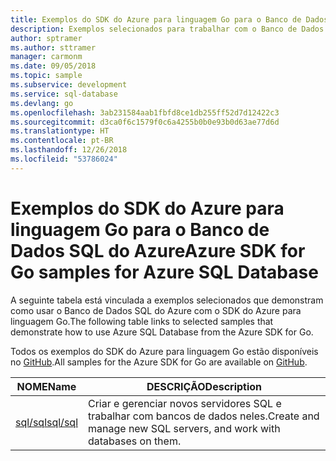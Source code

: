 ```yaml
---
title: Exemplos do SDK do Azure para linguagem Go para o Banco de Dados SQL do Azure
description: Exemplos selecionados para trabalhar com o Banco de Dados SQL do Azure do SDK do Azure para linguagem Go.
author: sptramer
ms.author: sttramer
manager: carmonm
ms.date: 09/05/2018
ms.topic: sample
ms.subservice: development
ms.service: sql-database
ms.devlang: go
ms.openlocfilehash: 3ab231584aab1fbfd8ce1db255ff52d7d12422c3
ms.sourcegitcommit: d3ca0f6c1579f0c6a4255b0b0e93b0d63ae77d6d
ms.translationtype: HT
ms.contentlocale: pt-BR
ms.lasthandoff: 12/26/2018
ms.locfileid: "53786024"
---
```

# <a name="azure-sdk-for-go-samples-for-azure-sql-database"></a><span data-ttu-id="2f449-103">Exemplos do SDK do Azure para linguagem Go para o Banco de Dados SQL do Azure</span><span class="sxs-lookup"><span data-stu-id="2f449-103">Azure SDK for Go samples for Azure SQL Database</span></span>

<span data-ttu-id="2f449-104">A seguinte tabela está vinculada a exemplos selecionados que demonstram como usar o Banco de Dados SQL do Azure com o SDK do Azure para linguagem Go.</span><span class="sxs-lookup"><span data-stu-id="2f449-104">The following table links to selected samples that demonstrate how to use Azure SQL Database from the Azure SDK for Go.</span></span>

<span data-ttu-id="2f449-105">Todos os exemplos do SDK do Azure para linguagem Go estão disponíveis no [GitHub](https://github.com/Azure-Samples/azure-sdk-for-go-samples).</span><span class="sxs-lookup"><span data-stu-id="2f449-105">All samples for the Azure SDK for Go are available on [GitHub](https://github.com/Azure-Samples/azure-sdk-for-go-samples).</span></span>

| <span data-ttu-id="2f449-106">NOME</span><span class="sxs-lookup"><span data-stu-id="2f449-106">Name</span></span> | <span data-ttu-id="2f449-107">DESCRIÇÃO</span><span class="sxs-lookup"><span data-stu-id="2f449-107">Description</span></span> |
|------|-------------|
| [<span data-ttu-id="2f449-108">sql/sql</span><span class="sxs-lookup"><span data-stu-id="2f449-108">sql/sql</span></span>](https://github.com/Azure-Samples/azure-sdk-for-go-samples/blob/master/sql/sql.go) | <span data-ttu-id="2f449-109">Criar e gerenciar novos servidores SQL e trabalhar com bancos de dados neles.</span><span class="sxs-lookup"><span data-stu-id="2f449-109">Create and manage new SQL servers, and work with databases on them.</span></span> |
